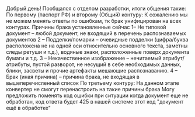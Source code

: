 Добрый день!
Пообщался с отделом разработки, итоги общения такие:
По первому (паспорт РФ) и второму (Общий) контуру: 
К сожалению мы не можем менять ответы по ошибкам, тк брак унифицирован на всех контурах.
Причины брака установленные сейчас
1– Не типовой документ – любой документ, не входящий в перечень распознаваемых документов
2 – Подделки/помарки – очевидные подделки (цифра/буква расположена не на одной оси относительно основного текста, заметны следы ретуши и т.д.), водяные знаки, расположенные поверх документа бумаги и т.д.
3 – Некачественное изображение – нечитаемый атрибут/атрибуты, пустой разворот, не несущий в себе необходимых данных, блики, засветы и прочие артефакты мешающие распознаванию.
4 – Брак (иная причина) – причина брака, не входящая в вышеперечисленный список
По третьему контуру: 
На данном этапе конвертер не смогут перенастроить на такие причины брака
Могу предложить поменять код ошибки при ситуации когда документ еще не обработан, код ответа будет 425 в нашей системе этот код "документ ещё в обработке"

